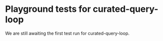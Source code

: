 # Playground tests for curated-query-loop
We are still awaiting the first test run for curated-query-loop.
